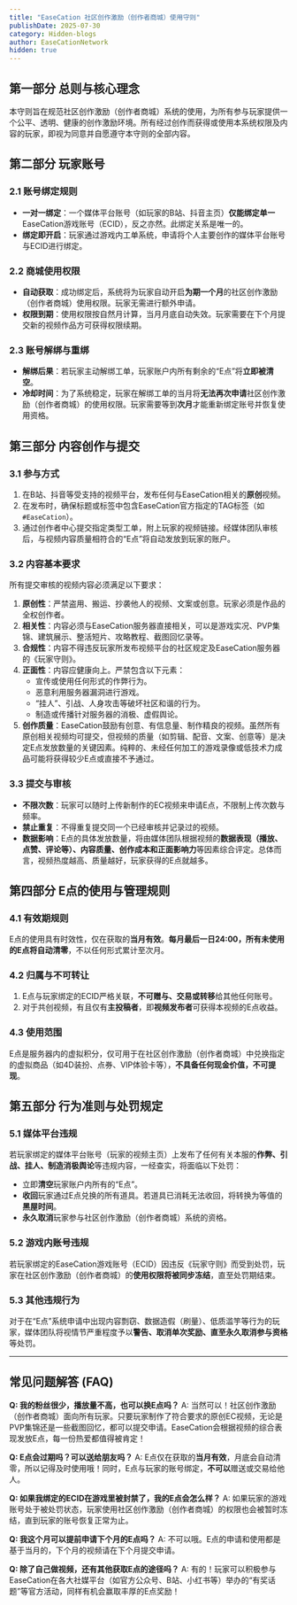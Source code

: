 ```yaml
---
title: "EaseCation 社区创作激励（创作者商城）使用守则"
publishDate: 2025-07-30
category: Hidden-blogs
author: EaseCationNetwork
hidden: true
---
```

## 第一部分 总则与核心理念

本守则旨在规范社区创作激励（创作者商城）系统的使用，为所有参与玩家提供一个公平、透明、健康的创作激励环境。所有经过创作而获得或使用本系统权限及内容的玩家，即视为同意并自愿遵守本守则的全部内容。

## 第二部分 玩家账号

### 2.1 账号绑定规则
- **一对一绑定**：一个媒体平台账号（如玩家的B站、抖音主页）**仅能绑定单一**EaseCation游戏账号（ECID），反之亦然。此绑定关系是唯一的。
- **绑定即开启**：玩家通过游戏内工单系统，申请将个人主要创作的媒体平台账号与ECID进行绑定。

### 2.2 商城使用权限
- **自动获取**：成功绑定后，系统将为玩家自动开启**为期一个月**的社区创作激励（创作者商城）使用权限。玩家无需进行额外申请。
- **权限到期**：使用权限按自然月计算，当月月底自动失效。玩家需要在下个月提交新的视频作品方可获得权限续期。

### 2.3 账号解绑与重绑
- **解绑后果**：若玩家主动解绑工单，玩家账户内所有剩余的“E点”将**立即被清空**。
- **冷却时间**：为了系统稳定，玩家在解绑工单的当月将**无法再次申请**社区创作激励（创作者商城）的使用权限。玩家需要等到**次月**才能重新绑定账号并恢复使用资格。

## 第三部分 内容创作与提交

### 3.1 参与方式
1.  在B站、抖音等受支持的视频平台，发布任何与EaseCation相关的**原创**视频。
2.  在发布时，确保标题或标签中包含EaseCation官方指定的TAG标签（如`#EaseCation`）。
3.  通过创作者中心提交指定类型工单，附上玩家的视频链接。经媒体团队审核后，与视频内容质量相符合的“E点”将自动发放到玩家的账户。

### 3.2 内容基本要求
所有提交审核的视频内容必须满足以下要求：
1.  **原创性**：严禁盗用、搬运、抄袭他人的视频、文案或创意。玩家必须是作品的全权创作者。
2.  **相关性**：内容必须与EaseCation服务器直接相关，可以是游戏实况、PVP集锦、建筑展示、整活短片、攻略教程、截图回忆录等。
3.  **合规性**：内容不得违反玩家所发布视频平台的社区规定及EaseCation服务器的《玩家守则》。
4.  **正面性**：内容应健康向上。严禁包含以下元素：
    - 宣传或使用任何形式的作弊行为。
    - 恶意利用服务器漏洞进行游戏。
    - “挂人”、引战、人身攻击等破坏社区和谐的行为。
    - 制造或传播针对服务器的消极、虚假舆论。
5.  **创作质量**：EaseCation鼓励有创意、有信息量、制作精良的视频。虽然所有原创相关视频均可提交，但视频的质量（如剪辑、配音、文案、创意等）是决定E点发放数量的关键因素。纯粹的、未经任何加工的游戏录像或低技术力成品可能将获得较少E点或直接不予通过。

### 3.3 提交与审核
- **不限次数**：玩家可以随时上传新制作的EC视频来申请E点，不限制上传次数与频率。
- **禁止重复**：不得重复提交同一个已经审核并记录过的视频。
- **数据影响**：E点的具体发放数量，将由媒体团队根据视频的**数据表现（播放、点赞、评论等）、内容质量、创作成本和正面影响力**等因素综合评定。总体而言，视频热度越高、质量越好，玩家获得的E点就越多。

## 第四部分 E点的使用与管理规则

### 4.1 有效期规则
E点的使用具有时效性，仅在获取的**当月有效**。**每月最后一日24:00，所有未使用的E点将自动清零**，不以任何形式累计至次月。

### 4.2 归属与不可转让
1. E点与玩家绑定的ECID严格关联，**不可赠与、交易或转移**给其他任何账号。
2. 对于共创视频，有且仅有**主投稿者**，即**视频发布者**可获得本视频的E点收益。

### 4.3 使用范围
E点是服务器内的虚拟积分，仅可用于在社区创作激励（创作者商城）中兑换指定的虚拟商品（如4D装扮、点券、VIP体验卡等），**不具备任何现金价值，不可提现**。

## 第五部分 行为准则与处罚规定

### 5.1 媒体平台违规
若玩家绑定的媒体平台账号（玩家的视频主页）上发布了任何有关本服的**作弊、引战、挂人、制造消极舆论**等违规内容，一经查实，将面临以下处罚：
- 立即**清空**玩家账户内所有的“E点”。
- **收回**玩家通过E点兑换的所有道具。若道具已消耗无法收回，将转换为等值的**黑屋时间**。
- **永久取消**玩家参与社区创作激励（创作者商城）系统的资格。

### 5.2 游戏内账号违规
若玩家绑定的EaseCation游戏账号（ECID）因违反《玩家守则》而受到处罚，玩家在社区创作激励（创作者商城）的**使用权限将被同步冻结**，直至处罚期结束。

### 5.3 其他违规行为
对于在“E点”系统申请中出现内容剽窃、数据造假（刷量）、低质滥竽等行为的玩家，媒体团队将视情节严重程度予以**警告、取消单次奖励、直至永久取消参与资格**等处罚。

---

## 常见问题解答 (FAQ)

**Q: 我的粉丝很少，播放量不高，也可以换E点吗？**
A: 当然可以！社区创作激励（创作者商城）面向所有玩家。只要玩家制作了符合要求的原创EC视频，无论是PVP集锦还是一些截图回忆，都可以提交申请。EaseCation会根据视频的综合表现发放E点，每一份热爱都值得被肯定！

**Q: E点会过期吗？可以送给朋友吗？**
A: E点仅在获取的**当月有效**，月底会自动清零，所以记得及时使用哦！同时，E点与玩家的账号绑定，**不可以**赠送或交易给他人。

**Q: 如果我绑定的ECID在游戏里被封禁了，我的E点会怎么样？**
A: 如果玩家的游戏账号处于被处罚状态，玩家使用社区创作激励（创作者商城）的权限也会被暂时冻结，直到玩家的账号恢复正常为止。

**Q: 我这个月可以提前申请下个月的E点吗？**
A: 不可以哦。E点的申请和使用都是基于当月的，下个月的视频请在下个月提交申请。

**Q: 除了自己做视频，还有其他获取E点的途径吗？**
A: 有的！玩家可以积极参与EaseCation在各大社媒平台（如官方公众号、B站、小红书等）举办的“有奖话题”等官方活动，同样有机会赢取丰厚的E点奖励！
